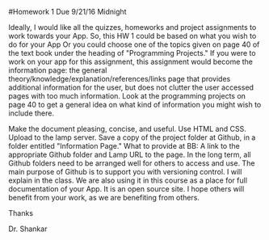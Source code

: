 #Homework 1
Due 9/21/16 Midnight

Ideally, I would like all the quizzes, homeworks and  project assignments to work towards your App. So, this HW 1 could be based on what you wish to do for your App Or you could choose one of the topics given on page 40 of the text book under the heading of "Programming Projects." If you were to work on your app for this assignment, this assignment would become the information page: the general theory/knowledge/explanation/references/links page that  provides additional information for the user, but does not clutter the user accessed pages with too much information. Look at the programming projects on page 40 to get a general idea on what kind of information you might wish to include there.

Make the document pleasing, concise, and useful. Use HTML and CSS. Upload to the lamp server. Save a copy of the project folder at Github, in a folder entitled "Information Page." What to provide at BB: A link to the appropriate Github folder and Lamp URL to the page. In the long term, all Github folders need to be arranged well for others to access and use. The main purpose of Github is to support you with versioning control. I will explain in the class. We are also using it in this course as a place for full documentation of your App. It is an open source site. I hope others will benefit from your work, as we are benefiting from others. 

Thanks

Dr. Shankar
